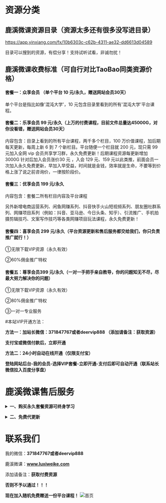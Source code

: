 # 资源分类


## 鹿溪微课资源目录（资源太多还有很多没写进目录）
https://app.yinxiang.com/fx/10b6303c-c62b-4311-ae32-dd6613d04589

目录可以搜到的资源，有偿分享！支持试听试看，非诚勿扰！

## 鹿溪微课收费标准（可自行对比TaoBao同类资源价格）

#### 套餐一：众享会员 （单个平台 10 元/永久，赠送网站会员30天）

单个平台是指比如像'混沌大学'，10 元包含目录里看到的所有'混沌大学'平台课程。

#### 套餐二：乐享会员 99 元/永久（上万的付费课程，目前文件总量达45000G，对你没看错，赠送网站会员30天）

内容包含：目录上看到的所有平台课程，两千多个栏目，100 万价值课程，加后期每天更新，每周上新 6 到 7 个新栏目。平台随便一个栏目就 200 元，现只需 99 元加入全网 vip 会员共享学习群，永久免费更新！后期课程资源每更新增加 3000G 针对后加入会员涨价30 元 ，入会 129 元、159 元以此类推，前面会员一次加入永久免费更新，早加入早受益，时间就是金钱，效率就是生命，不要等到价格上涨了说之前咨询价，一律按阶段价。

#### 套餐三：优享会员 199 元/永久

内容包含：套餐二所有栏目内容及平台课程

另外新增电商运营系列、闲鱼网赚系列、抖音快手火山短视频系列、朋友圈社群系列、网赚项目系列（例如：抖音、亚马逊、今日头条、知乎）、引流推广、手机拍摄剪辑技巧、文案写作技巧等各类网赚项目玩法课程，永久免费更新！

#### 套餐四：喜享会员 299 元/永久（平台资源更新和售后服务都交给我们，你只负责推广就行！）

①无限下载VIP资源（永久有效）

②60%佣金推广特权

#### 套餐五：尊享会员399 元/永久（一对一手把手亲自教导，你的问题知无不尽，尽最大努力解决你的问题）

①无限下载VIP资源（永久有效）

②80%佣金推广特权

③一对一专业服务

#本站VIP开通方法：

<b>方法一：加站长微信：371847767或者deervip888 （添加请备注：获取资源）

支付宝或微信付款后，立即开通

方法二：24小时自动在线开通（仅限支付宝）

登陆网站后台-我的会员-选择VIP套餐-立即开通-支付后即可自动开通（联系站长微信拉入百度分享盘）</b>
<!-- <b><details><summary>二、电影 & 美剧（3T）</summary></b>

## 收费标准：10 元/永久 （全网vip会员免费）

电影如图：
![电影](./img/电影.jpg)

美剧如图：
![美剧](./img/美剧.png)

</details> -->

# 鹿溪微课售后服务


<b><details><summary>一、购买永久套餐资源可终身学习</summary></b>

不管你是学生，还是工作党

不管你是自用，还是兼职赚钱

资料团都是一个不错的选择。

一次加入，所有资料永久免费使用，持续更新。

资料团目前所有加密渠道，课程渠道，书籍渠道都已恢复完善，欢迎你的加入

海量课程，买到就是赚到。内容丰富，适用于各行各业相关人群。

一生中总会遇到你需要学习需要新知识的时候，愿为每一位需要学习的您服务。

</details>

<b><details><summary>二、免费代更新</summary></b>

所有资源都有专业团队负责整理更新，可放心使用。

</details>



# 联系我们

我的微信：**371847767或者deervip888**

鹿溪微课：**www.luxiweike.com**

添加请备注：**获取付费资源**

<b>否则不予以通过！！！</b>

<b>**现在加入随机免费赠送一份平台课程！**</b>
![首页](https://luxiweike-1300606535.cos.ap-guangzhou.myqcloud.com/2020/09/20200911070052391.png)



